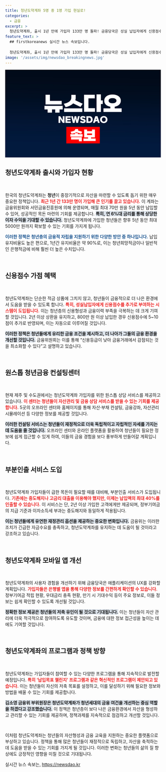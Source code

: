```yaml
---
title: 청년도약계좌 5명 중 1명 가입 현실로!
categories:
  - 금융
excerpt: >
  청년도약계좌, 출시 1년 만에 가입자 133만 명 돌파! 금융당국은 성실 납입자에게 신용점수 가점과 부분 인출 서비스를 제공할 예정. 청년들의 목돈 마련을 돕는 다양한 혜택이 기대된다!
feature_text: >
  ## firstkoreanews 실시간 뉴스 속보입니다.

  청년도약계좌, 출시 1년 만에 가입자 133만 명 돌파! 금융당국은 성실 납입자에게 신용점수 가점과 부분 인출 서비스를 제공할 예정. 청년들의 목돈 마련을 돕는 다양한 혜택이 기대된다!
image: '/assets/img/newsdao_breakingnews.jpg'
---
```


<p><img src="/assets/img/newsdao_breakingnews.jpg" alt="firstkoreanews 속보" /></p>

<h2 data-ke-size="size26">청년도약계좌 출시와 가입자 현황</h2>

<p data-ke-size="size16">&nbsp;</p> 

<p>한국의 청년도약계좌는 <b>청년</b>이 중장기적으로 자산을 마련할 수 있도록 돕기 위한 매우 중요한 정책입니다. <b><span style="color: #ee2323;">최근 1년 간 133만 명이 가입해 큰 인기를 끌고 있습니다.</span></b> 이 계좌는 금융위원회와 서민금융진흥원에 의해 운영되며, 매월 최대 70만 원을 5년 동안 납입할 수 있어, 성공적인 목돈 마련의 기회를 제공합니다. <b><span style="background-color: #21538527;">특히, 연 6%대 금리를 통해 상당한 이자 수익을 기대할 수 있습니다.</span></b> 청년도약계좌에 가입한 청년들은 향후 5년 동안 최대 5000만 원까지 확보할 수 있는 기회를 가지게 됩니다. </p>

<p><b><span style="color: #1a5490;">이러한 정책은 청년층의 금융적 자립을 지원하기 위한 다양한 방안 중 하나입니다.</span></b> 납입 유지비율도 높은 편으로, 1년간 유지비율은 약 90%로, 이는 청년희망적금이나 일반적인 은행적금에 비해 훨씬 더 높은 수치입니다.</p>

<p data-ke-size="size16">&nbsp;</p>

<h2 data-ke-size="size26">신용점수 가점 혜택</h2>

<p data-ke-size="size16">&nbsp;</p>

<p>청년도약계좌는 단순한 적금 상품에 그치지 않고, 청년들이 금융적으로 더 나은 환경에서 도움을 받을 수 있도록 합니다. <b><span style="color: #ee2323;">특히, 성실납입자에게 신용점수를 추가로 부여하는 시스템이 도입됩니다.</span></b> 이는 청년층의 신용형성과 금융이력 부족을 극복하는 데 크게 기여할 것입니다. 2년 이상 상환을 유지하고, 800만 원 이상 납입한 경우 신용점수에 5~10점이 추가로 반영되며, 이는 자동으로 이루어질 것입니다. </p>

<p><b><span style="background-color: #21538527;">이러한 정책은 청년들에게 유리한 금융 조건을 제시하고, 더 나아가 그들의 금융 환경을 개선할 것입니다.</span></b> 금융위원회는 이를 통해 “신용등급이 낮아 금융거래에서 감점되는 것을 최소화할 수 있다”고 설명하고 있습니다. </p>

<p data-ke-size="size16">&nbsp;</p>

<h2 data-ke-size="size26">원스톱 청년금융 컨설팅센터</h2>

<p data-ke-size="size16">&nbsp;</p>

<p>현재 제주 및 수도권에서는 청년도약계좌 가입자를 위한 원스톱 상담 서비스를 제공하고 있습니다. <b><span style="color: #ee2323;">이 센터는 청년들이 자산관리 및 금융 상담 서비스를 받을 수 있는 기회를 제공합니다.</span></b> 5곳의 오프라인 센터와 홈페이지를 통해 자산·부채 컨설팅, 금융강좌, 자산관리 시뮬레이션 등 다양한 정보를 제공할 것입니다. </p>

<p><b><span style="background-color: #21538527;">이러한 컨설팅 서비스는 청년들이 재정적으로 더욱 독립적이고 자립적인 자세를 가지는 데 도움을 줄 것입니다.</span></b> 오프라인 센터와 온라인 플랫폼을 활용하여 청년들이 필요한 정보에 쉽게 접근할 수 있게 하여, 이들의 금융 경험을 보다 풍부하게 만들어갈 계획입니다.</p>

<p data-ke-size="size16">&nbsp;</p>

<h2 data-ke-size="size26">부분인출 서비스 도입</h2>

<p data-ke-size="size16">&nbsp;</p>

<p>청년도약계좌 가입자들이 급한 목돈이 필요할 때를 대비해, 부분인출 서비스가 도입됩니다. <b><span style="color: #ee2323;">기존에는 중도해지나 고금리 대출을 이용해야 했지만, 이제는 납입액의 최대 40%를 인출할 수 있습니다.</span></b> 이 서비스는 단, 2년 이상 가입한 고객에게만 제공되며, 정부기여금의 지급 기준과 이자소득세 부과는 중도해지와 동일하게 적용됩니다. </p>

<p><b><span style="background-color: #21538527;">이는 청년들에게 유연한 재정관리 옵션을 제공하는 중요한 변화입니다.</span></b> 금융위는 이러한 조치가 긴급한 자금수요를 충족하고, 청년도약계좌를 유지하는 데 도움이 될 것이라고 강조하고 있습니다.</p>

<p data-ke-size="size16">&nbsp;</p>

<h2 data-ke-size="size26">청년도약계좌 모바일 앱 개선</h2>

<p data-ke-size="size16">&nbsp;</p>

<p>청년도약계좌의 사용자 경험을 개선하기 위해 금융당국은 애플리케이션의 UX를 강화할 계획입니다. <b><span style="color: #ee2323;">가입자들은 은행별 앱을 통해 다양한 정보를 간편하게 확인할 수 있습니다.</span></b> 정부기여금 적립 현황, 우대금리 충족 현황, 만기 시 기대수익 등이 주요 정보로, 이들 정보는 쉽게 확인할 수 있도록 개선될 것입니다. </p>

<p><b><span style="background-color: #21538527;">정확한 정보 제공은 청년들의 저축 유인이 될 것으로 기대됩니다.</span></b> 이는 청년들이 자산 관리에 더욱 적극적으로 참여하도록 유도할 것이며, 금융에 대한 정보 접근성을 높이는 데에도 기여할 것입니다. </p>

<p data-ke-size="size16">&nbsp;</p>

<h2 data-ke-size="size26">청년도약계좌의 프로그램과 정책 방향</h2>

<p data-ke-size="size16">&nbsp;</p>

<p>청년도약계좌는 가입자들이 참여할 수 있는 다양한 프로그램을 통해 지속적으로 발전할 예정입니다. <b><span style="color: #ee2323;">특히 ‘납입목표 챌린지’ 프로그램과 같은 혁신적인 프로그램이 제안되고 있습니다.</span></b> 이는 청년들이 자신의 저축 목표를 설정하고, 이를 달성하기 위해 필요한 정보와 방법을 배울 수 있는 기회를 제공합니다. </p>

<p><b><span style="background-color: #21538527;">김소영 금융위 부위원장은 청년도약계좌가 청년세대의 금융 여건을 개선하는 중심 역할을 하겠다고 강조했습니다.</span></b> 이 정책은 청년층이 보다 나은 금융환경에서 자산을 형성하고 관리할 수 있는 기회를 제공하며, 정책과제를 지속적으로 점검하고 개선할 것입니다.</p>

<p data-ke-size="size16">&nbsp;</p>

<p>이처럼 청년도약계좌는 청년들의 자산형성과 금융 교육을 지원하는 중요한 플랫폼으로 부상하고 있습니다. 정책을 통해 많은 청년들이 재정적으로 독립하고, 자산을 축적하는데 도움을 받을 수 있는 기회를 가지게 될 것입니다. 이러한 변화는 청년들의 삶의 질 향상에도 긍정적인 영향을 미칠 것으로 기대됩니다.</p>
실시간 뉴스 속보는, <a href="https://newsdao.kr" rel="dofollow">https://newsdao.kr</a>


